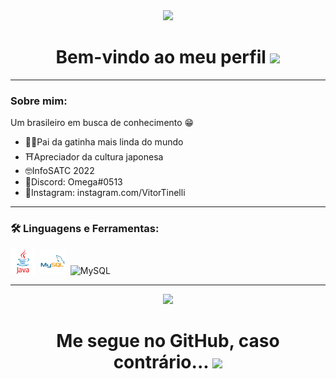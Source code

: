 <div id="header" align="center">
  <img src="https://giffiles.alphacoders.com/495/49524.gif" width="500"/>
</div>

<div id="header" align="center">
<h1>
  Bem-vindo ao meu perfil
  <img src="https://media.giphy.com/media/hvRJCLFzcasrR4ia7z/giphy.gif" width="30px"/>
</h1>
</div>



---
### Sobre mim:
Um brasileiro em busca de conhecimento 😁
- 🐱‍👤Pai da gatinha mais linda do mundo
- ⛩Apreciador da cultura japonesa
- 🤓InfoSATC 2022
- 👾Discord: Omega#0513
- 📸Instagram: instagram.com/VitorTinelli




---
### :hammer_and_wrench: Linguagens e Ferramentas:
<img src="https://github.com/devicons/devicon/blob/master/icons/java/java-original-wordmark.svg" title="Java" alt="Java" width="40" height="40"/>&nbsp;
<img src="https://github.com/devicons/devicon/blob/master/icons/mysql/mysql-original-wordmark.svg" title="MySQL"  alt="MySQL" width="40" height="40"/>&nbsp;
<img src="https://encrypted-tbn0.gstatic.com/images?q=tbn:ANd9GcT70qUCUgVzIgb_3Gt0AbED0GuWieZz-pcJLw&usqp=CAU" title="Phyton"  alt="MySQL" width="40" height="40"/>&nbsp;

---
<div id="header" align="center">
  <img src="https://c.tenor.com/D5MGcf1tDDsAAAAd/rascal-does-not-dream-of-bunny-girl-senpai.gif" width="500"/>
</div>
<div id="header" align="center">
<h1>
  Me segue no GitHub, caso contrário... 
  <img src="https://c.tenor.com/vTMgWcIxATgAAAAM/skull-dancing.gif" width="30px"/>
</h1>
</div>
